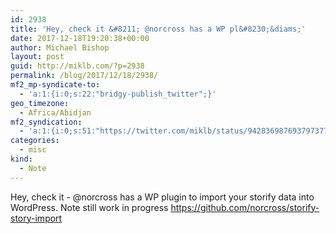 ```yaml
---
id: 2938
title: 'Hey, check it &#8211; @norcross has a WP pl&#8230;&diams;'
date: 2017-12-18T19:20:38+00:00
author: Michael Bishop
layout: post
guid: http://miklb.com/?p=2938
permalink: /blog/2017/12/18/2938/
mf2_mp-syndicate-to:
  - 'a:1:{i:0;s:22:"bridgy-publish_twitter";}'
geo_timezone:
  - Africa/Abidjan
mf2_syndication:
  - 'a:1:{i:0;s:51:"https://twitter.com/miklb/status/942836987693797377";}'
categories:
  - misc
kind:
  - Note
---
```

Hey, check it - @norcross has a WP plugin to import your storify data into WordPress. Note still work in progress <https://github.com/norcross/storify-story-import>